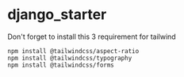 # django_starter

Don't forget to install this 3 requirement for tailwind

```
npm install @tailwindcss/aspect-ratio
npm install @tailwindcss/typography
npm install @tailwindcss/forms
```
